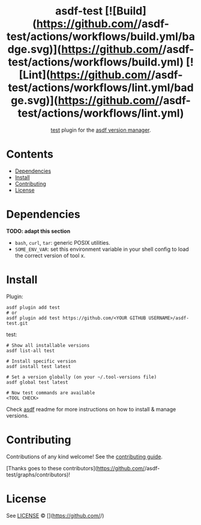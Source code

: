 <div align="center">

# asdf-test [![Build](https://github.com/<YOUR GITHUB USERNAME>/asdf-test/actions/workflows/build.yml/badge.svg)](https://github.com/<YOUR GITHUB USERNAME>/asdf-test/actions/workflows/build.yml) [![Lint](https://github.com/<YOUR GITHUB USERNAME>/asdf-test/actions/workflows/lint.yml/badge.svg)](https://github.com/<YOUR GITHUB USERNAME>/asdf-test/actions/workflows/lint.yml)

[test](<TOOL HOMEPAGE>) plugin for the [asdf version manager](https://asdf-vm.com).

</div>

# Contents

- [Dependencies](#dependencies)
- [Install](#install)
- [Contributing](#contributing)
- [License](#license)

# Dependencies

**TODO: adapt this section**

- `bash`, `curl`, `tar`: generic POSIX utilities.
- `SOME_ENV_VAR`: set this environment variable in your shell config to load the correct version of tool x.

# Install

Plugin:

```shell
asdf plugin add test
# or
asdf plugin add test https://github.com/<YOUR GITHUB USERNAME>/asdf-test.git
```

test:

```shell
# Show all installable versions
asdf list-all test

# Install specific version
asdf install test latest

# Set a version globally (on your ~/.tool-versions file)
asdf global test latest

# Now test commands are available
<TOOL CHECK>
```

Check [asdf](https://github.com/asdf-vm/asdf) readme for more instructions on how to
install & manage versions.

# Contributing

Contributions of any kind welcome! See the [contributing guide](contributing.md).

[Thanks goes to these contributors](https://github.com/<YOUR GITHUB USERNAME>/asdf-test/graphs/contributors)!

# License

See [LICENSE](LICENSE) © [<YOUR NAME>](https://github.com/<YOUR GITHUB USERNAME>/)
